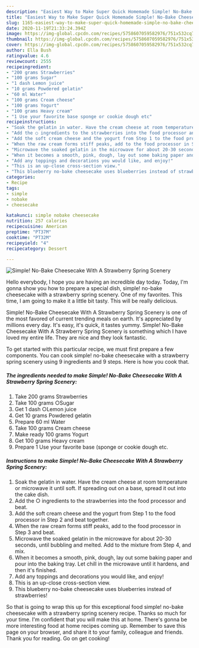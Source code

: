```yaml
---
description: "Easiest Way to Make Super Quick Homemade Simple! No-Bake Cheesecake With A Strawberry Spring Scenery"
title: "Easiest Way to Make Super Quick Homemade Simple! No-Bake Cheesecake With A Strawberry Spring Scenery"
slug: 1165-easiest-way-to-make-super-quick-homemade-simple-no-bake-cheesecake-with-a-strawberry-spring-scenery
date: 2020-11-19T21:33:24.394Z
image: https://img-global.cpcdn.com/recipes/5758607059582976/751x532cq70/simple-no-bake-cheesecake-with-a-strawberry-spring-scenery-recipe-main-photo.jpg
thumbnail: https://img-global.cpcdn.com/recipes/5758607059582976/751x532cq70/simple-no-bake-cheesecake-with-a-strawberry-spring-scenery-recipe-main-photo.jpg
cover: https://img-global.cpcdn.com/recipes/5758607059582976/751x532cq70/simple-no-bake-cheesecake-with-a-strawberry-spring-scenery-recipe-main-photo.jpg
author: Ella Bush
ratingvalue: 4.6
reviewcount: 2555
recipeingredient:
- "200 grams Strawberries"
- "100 grams Sugar"
- "1 dash Lemon juice"
- "10 grams Powdered gelatin"
- "60 ml Water"
- "100 grams Cream cheese"
- "100 grams Yogurt"
- "100 grams Heavy cream"
- "1 Use your favorite base sponge or cookie dough etc"
recipeinstructions:
- "Soak the gelatin in water. Have the cream cheese at room temperature or microwave it until soft. If spreading out on a base, spread it out into the cake dish."
- "Add the ○ ingredients to the strawberries into the food processor and beat."
- "Add the soft cream cheese and the yogurt from Step 1 to the food processor in Step 2 and beat together."
- "When the raw cream forms stiff peaks, add to the food processor in Step 3 and beat."
- "Microwave the soaked gelatin in the microwave for about 20-30 seconds, until bubbling and melted. Add to the mixture from Step 4, and mix."
- "When it becomes a smooth, pink, dough, lay out some baking paper and pour into the baking tray. Let chill in the microwave until it hardens, and then it&#39;s finished."
- "Add any toppings and decorations you would like, and enjoy!"
- "This is an up-close cross-section view."
- "This blueberry no-bake cheesecake uses blueberries instead of strawberries!"
categories:
- Recipe
tags:
- simple
- nobake
- cheesecake

katakunci: simple nobake cheesecake 
nutrition: 257 calories
recipecuisine: American
preptime: "PT37M"
cooktime: "PT32M"
recipeyield: "4"
recipecategory: Dessert

---
```



![Simple! No-Bake Cheesecake With A Strawberry Spring Scenery](https://img-global.cpcdn.com/recipes/5758607059582976/751x532cq70/simple-no-bake-cheesecake-with-a-strawberry-spring-scenery-recipe-main-photo.jpg)

Hello everybody, I hope you are having an incredible day today. Today, I'm gonna show you how to prepare a special dish, simple! no-bake cheesecake with a strawberry spring scenery. One of my favorites. This time, I am going to make it a little bit tasty. This will be really delicious.

Simple! No-Bake Cheesecake With A Strawberry Spring Scenery is one of the most favored of current trending meals on earth. It's appreciated by millions every day. It's easy, it's quick, it tastes yummy. Simple! No-Bake Cheesecake With A Strawberry Spring Scenery is something which I have loved my entire life. They are nice and they look fantastic.




To get started with this particular recipe, we must first prepare a few components. You can cook simple! no-bake cheesecake with a strawberry spring scenery using 9 ingredients and 9 steps. Here is how you cook that.

<!--inarticleads1-->

##### The ingredients needed to make Simple! No-Bake Cheesecake With A Strawberry Spring Scenery:

1. Take 200 grams Strawberries
1. Take 100 grams ○Sugar
1. Get 1 dash ○Lemon juice
1. Get 10 grams Powdered gelatin
1. Prepare 60 ml Water
1. Take 100 grams Cream cheese
1. Make ready 100 grams Yogurt
1. Get 100 grams Heavy cream
1. Prepare 1 Use your favorite base (sponge or cookie dough etc.




<!--inarticleads2-->

##### Instructions to make Simple! No-Bake Cheesecake With A Strawberry Spring Scenery:

1. Soak the gelatin in water. Have the cream cheese at room temperature or microwave it until soft. If spreading out on a base, spread it out into the cake dish.
1. Add the ○ ingredients to the strawberries into the food processor and beat.
1. Add the soft cream cheese and the yogurt from Step 1 to the food processor in Step 2 and beat together.
1. When the raw cream forms stiff peaks, add to the food processor in Step 3 and beat.
1. Microwave the soaked gelatin in the microwave for about 20-30 seconds, until bubbling and melted. Add to the mixture from Step 4, and mix.
1. When it becomes a smooth, pink, dough, lay out some baking paper and pour into the baking tray. Let chill in the microwave until it hardens, and then it&#39;s finished.
1. Add any toppings and decorations you would like, and enjoy!
1. This is an up-close cross-section view.
1. This blueberry no-bake cheesecake uses blueberries instead of strawberries!




So that is going to wrap this up for this exceptional food simple! no-bake cheesecake with a strawberry spring scenery recipe. Thanks so much for your time. I'm confident that you will make this at home. There's gonna be more interesting food at home recipes coming up. Remember to save this page on your browser, and share it to your family, colleague and friends. Thank you for reading. Go on get cooking!
